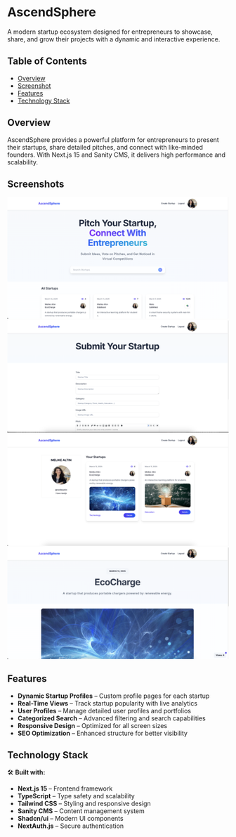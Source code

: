 # AscendSphere

A modern startup ecosystem designed for entrepreneurs to showcase, share, and grow their projects with a dynamic and interactive experience.

## Table of Contents

- [Overview](#overview)
- [Screenshot](#screenshot)
- [Features](#features)
- [Technology Stack](#technology-stack)

## Overview

AscendSphere provides a powerful platform for entrepreneurs to present their startups, share detailed pitches, and connect with like-minded founders. With Next.js 15 and Sanity CMS, it delivers high performance and scalability.

## Screenshots

![](./public/screenshots/screenshot.png)
![](./public/screenshots/screenshot-1.png)
![](./public/screenshots/screenshot-2.png)
![](./public/screenshots/screenshot-3.png)

## Features

- **Dynamic Startup Profiles** – Custom profile pages for each startup
- **Real-Time Views** – Track startup popularity with live analytics
- **User Profiles** – Manage detailed user profiles and portfolios
- **Categorized Search** – Advanced filtering and search capabilities
- **Responsive Design** – Optimized for all screen sizes
- **SEO Optimization** – Enhanced structure for better visibility

## Technology Stack

🛠️ **Built with:**

- **Next.js 15** – Frontend framework
- **TypeScript** – Type safety and scalability
- **Tailwind CSS** – Styling and responsive design
- **Sanity CMS** – Content management system
- **Shadcn/ui** – Modern UI components
- **NextAuth.js** – Secure authentication
